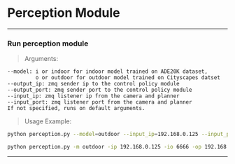 Perception Module
===


---
<!-- 請參考 https://elsa-lab.github.io/training-noodles/guide/installation.html -->


### Run perception module
> Arguments:
```
--model: i or indoor for indoor model trained on ADE20K dataset,
         o or outdoor for outdoor model trained on Cityscapes datset
--output_ip: zmq sender ip to the control policy module
--output_port: zmq sender port to the control policy module
--input_ip: zmq listener ip from the camera and planner
--input_port: zmq listener port from the camera and planner
If not specified, runs on default arguments.
```

> Usage Example: 
```bash
python perception.py --model=outdoor --input_ip=192.168.0.125 --input_port=6666 --output_ip=192.168.0.198 --output_port=5555

python perception.py -m outdoor -ip 192.168.0.125 -io 6666 -op 192.168.0.198 -oo 5555
```



---
